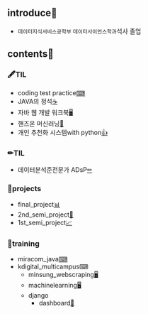 ## introduce📝
* `데이터지식서비스공학부` `데이터사이언스학과`석사 졸업

## contents📑<a id='contents'></a>
### 🖋TIL
  * coding test practice[⌨](../../../coding_test)
  * JAVA의 정석[☕](../../../java_essence)
  * 자바 웹 개발 워크북[🖥](../../../java_web_dev_workbook)
  * 핸즈온 머신러닝[📱](../../../hands_on_machinelearning)
  * 개인 추천화 시스템with python[👍](../../../personalized_recommendation_system_with_python)

### ✏TIL
  * 데이터분석준전문가 ADsP[✏](../../../ADsp_stusdy)

### 🧿projects
  * final_project[📊](../../../HEXinAR_exawave_service)
  * 2nd_semi_project[🐻](../../../kd_semi-proJ2_goms_recruitpredict)
  * 1st_semi_project[📈](../../../kd_proJ1covid-19_analysis_web)

### 💾training
  * miracom_java[⌨](../../../miracom_javaEduSummary)
  * kdigital_multicampus⌨
    * minsung_webscraping[🖥](../../../minsung_webscraping)
    * machinelearning[🖥](../../../minsung_machinelearning)
    * django
      * dashboard[📇](../../../0715_dashboard)
